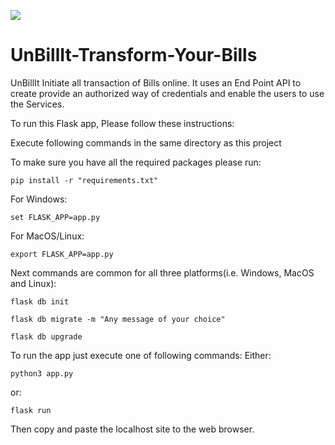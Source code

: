 ![](https://img.shields.io/badge/%E2%9C%A8-Open%20Source-blue)
# UnBillIt-Transform-Your-Bills
UnBillIt Initiate all transaction of Bills online. It uses an End Point API to create provide an authorized way of credentials and enable the users to use the Services.

To run this Flask app, Please follow these instructions:

Execute following commands in the same directory as this project

To make sure you have all the required packages please run:

```pip install -r "requirements.txt"```

For Windows:

```set FLASK_APP=app.py```

For MacOS/Linux:

```export FLASK_APP=app.py```

Next commands are common for all three platforms(i.e. Windows, MacOS and Linux):

```flask db init```

```flask db migrate -m "Any message of your choice"```

```flask db upgrade```

To run the app just execute one of following commands:
Either:

```python3 app.py```

or:

```flask run```

Then copy and paste the localhost site to the web browser.
